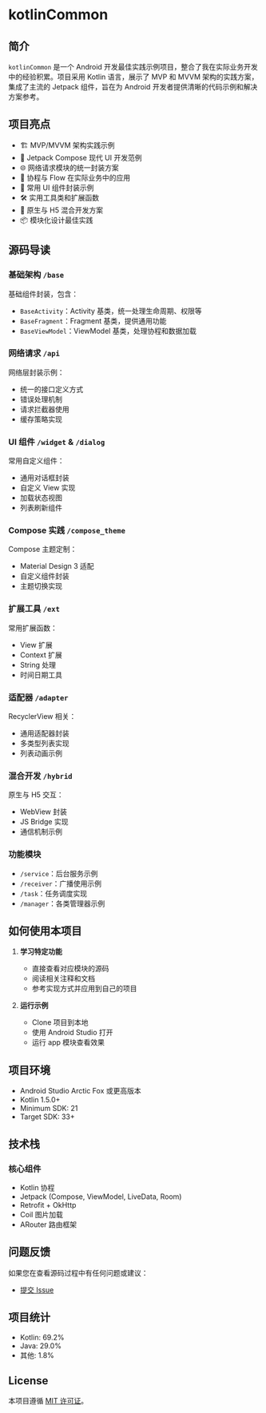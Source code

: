 # kotlinCommon

## 简介

`kotlinCommon` 是一个 Android 开发最佳实践示例项目，整合了我在实际业务开发中的经验积累。项目采用
Kotlin 语言，展示了 MVP 和 MVVM 架构的实践方案，集成了主流的 Jetpack 组件，旨在为 Android
开发者提供清晰的代码示例和解决方案参考。

## 项目亮点

- 🏗️ MVP/MVVM 架构实践示例
- 🎨 Jetpack Compose 现代 UI 开发范例
- 🌐 网络请求模块的统一封装方案
- 🔄 协程与 Flow 在实际业务中的应用
- 📱 常用 UI 组件封装示例
- 🛠️ 实用工具类和扩展函数
- 🔌 原生与 H5 混合开发方案
- 📦 模块化设计最佳实践

## 源码导读

### 基础架构 `/base`

基础组件封装，包含：

- `BaseActivity`：Activity 基类，统一处理生命周期、权限等
- `BaseFragment`：Fragment 基类，提供通用功能
- `BaseViewModel`：ViewModel 基类，处理协程和数据加载

### 网络请求 `/api`

网络层封装示例：

- 统一的接口定义方式
- 错误处理机制
- 请求拦截器使用
- 缓存策略实现

### UI 组件 `/widget` & `/dialog`

常用自定义组件：

- 通用对话框封装
- 自定义 View 实现
- 加载状态视图
- 列表刷新组件

### Compose 实践 `/compose_theme`

Compose 主题定制：

- Material Design 3 适配
- 自定义组件封装
- 主题切换实现

### 扩展工具 `/ext`

常用扩展函数：

- View 扩展
- Context 扩展
- String 处理
- 时间日期工具

### 适配器 `/adapter`

RecyclerView 相关：

- 通用适配器封装
- 多类型列表实现
- 列表动画示例

### 混合开发 `/hybrid`

原生与 H5 交互：

- WebView 封装
- JS Bridge 实现
- 通信机制示例

### 功能模块

- `/service`：后台服务示例
- `/receiver`：广播使用示例
- `/task`：任务调度实现
- `/manager`：各类管理器示例

## 如何使用本项目

1. **学习特定功能**
   - 直接查看对应模块的源码
   - 阅读相关注释和文档
   - 参考实现方式并应用到自己的项目

2. **运行示例**
   - Clone 项目到本地
   - 使用 Android Studio 打开
   - 运行 app 模块查看效果

## 项目环境

- Android Studio Arctic Fox 或更高版本
- Kotlin 1.5.0+
- Minimum SDK: 21
- Target SDK: 33+

## 技术栈

### 核心组件

- Kotlin 协程
- Jetpack (Compose, ViewModel, LiveData, Room)
- Retrofit + OkHttp
- Coil 图片加载
- ARouter 路由框架

## 问题反馈

如果您在查看源码过程中有任何问题或建议：

- [提交 Issue](https://github.com/yuzhiqiang1993/kotlinCommon/issues)

## 项目统计

- Kotlin: 69.2%
- Java: 29.0%
- 其他: 1.8%

## License

本项目遵循 [MIT 许可证](LICENSE)。
